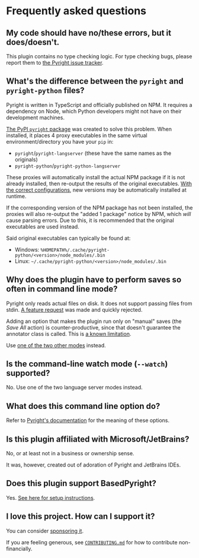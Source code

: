 # Frequently asked questions


## My code should have no/these errors, but it does/doesn't.

This plugin contains no type checking logic.
For type checking bugs, please report them to [the Pyright issue tracker][1].


## What's the difference between the `pyright` and `pyright-python` files?

Pyright is written in TypeScript and officially published on NPM.
It requires a dependency on Node, which Python developers
might not have on their development machines.

[The PyPI `pyright` package][2] was created to solve this problem.
When installed, it places 4 proxy executables in
the same virtual environment/directory you have your `pip` in:

* `pyright`/`pyright-langserver` (these have the same names as the originals)
* `pyright-python`/`pyright-python-langserver`

These proxies will automatically install the actual NPM package
if it is not already installed, then re-output the results of
the original executables. [With the correct configurations][3],
new versions may be automatically installed at runtime.

If the corresponding version of the NPM package has not been installed,
the proxies will also re-output the "added 1 package" notice by NPM,
which <em>will</em> cause parsing errors.
Due to this, it is recommended that the original executables are used instead.

Said original executables can typically be found at:

* Windows: `%HOMEPATH%/.cache/pyright-python/<version>/node_modules/.bin`
* Linux: `~/.cache/pyright-python/<version>/node_modules/.bin`


## Why does the plugin have to perform saves so often in command line mode?

Pyright only reads actual files on disk.
It does not support passing files from stdin.
[A feature request][4] was made and quickly rejected.

Adding an option that makes the plugin run only on "manual" saves
(the *Save All* action) is counter-productive, since that doesn't
guarantee the annotator class is called. This is [a known limitation][5].

Use [one of the two other modes][6] instead.


## Is the command-line watch mode (`--watch`) supported?

No. Use one of the two language server modes instead.


## What does this command line option do?

Refer to [Pyright's documentation][7] for the meaning of these options.


## Is this plugin affiliated with Microsoft/JetBrains?

No, or at least not in a business or ownership sense.

It was, however, created out of adoration of Pyright and JetBrains IDEs.


## Does this plugin support BasedPyright?

Yes. [See here for setup instructions][8].


## I love this project. How can I support it?

You can consider [sponsoring it][9].

If you are feeling generous, see [`CONTRIBUTING.md`][10]
for how to contribute non-financially.


  [1]: https://github.com/microsoft/pyright/issues
  [2]: https://pypi.org/project/pyright/
  [3]: https://github.com/RobertCraigie/pyright-python/blob/HEAD/README.md#automatically-keeping-pyright-up-to-date
  [4]: https://github.com/microsoft/pyright/issues/7282
  [5]: https://github.com/InSyncWithFoo/pyright-for-pycharm/issues/10
  [6]: configurations/running-modes.md
  [7]: https://microsoft.github.io/pyright/#/command-line
  [8]: https://docs.basedpyright.com/latest/installation/ides/#pycharm
  [9]: https://github.com/sponsors/InSyncWithFoo
  [10]: https://github.com/InSyncWithFoo/pyright-for-pycharm/blob/master/CONTRIBUTING.md
